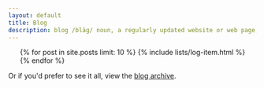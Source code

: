```yaml
---
layout: default
title: Blog
description: blog /bläɡ/ noun, a regularly updated website or web page, typically one run by an individual or small group, that is written in an informal or conversational style.
---
```


<ul class="posts">
  {% for post in site.posts limit: 10 %}
    {% include lists/log-item.html %}
  {% endfor %}
</ul>

<p>Or if you'd prefer to see it all, view the <a href="archive.html" title="Blog Archive">blog archive</a>.</p>
